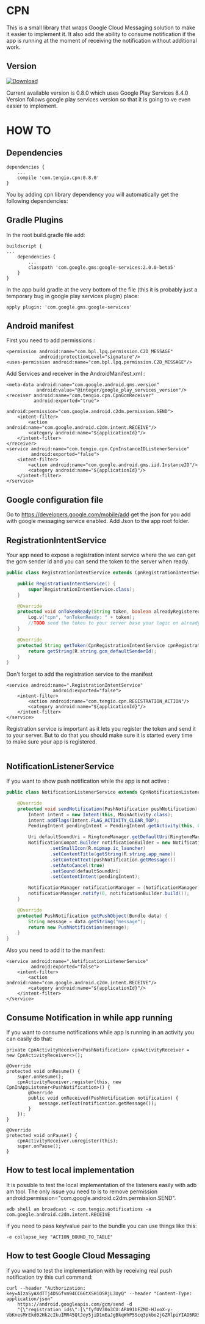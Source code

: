 CPN
===

This is a small library that wraps Google Cloud Messaging solution to make it easier to implement it.
It also add the ability to consume notification if the app is running at the moment of receiving the notification 
without additional work.

Version
-------

[ ![Download](https://api.bintray.com/packages/tengioltd/maven/cpn/images/download.svg) ](https://bintray.com/tengioltd/maven/cpn/_latestVersion)

Current available version is 0.8.0 which uses Google Play Services 8.4.0
Version follows google play services version so that it is going to ve even easier to implement.

HOW TO
======

Dependencies
------------

```
dependencies {
    ...
    compile 'com.tengio.cpn:0.8.0'
}
```

You by adding cpn library dependency you will automatically get the following dependencies:

Gradle Plugins
--------------

In the root build.gradle file add: 
```
buildscript {
...
    dependencies {
        ...
        classpath 'com.google.gms:google-services:2.0.0-beta5'
    }
}
```
In the app build.gradle at the very bottom of the file (this it is probably just a temporary bug in google play 
services plugin) place:
```
apply plugin: 'com.google.gms.google-services'
```

Android manifest
----------------

First you need to add permissions :
```
<permission android:name="com.bpl.lpq.permission.C2D_MESSAGE"
            android:protectionLevel="signature"/>
<uses-permission android:name="com.bpl.lpq.permission.C2D_MESSAGE"/>
```

Add Services and receiver in the AndroidManifest.xml :
```
<meta-data android:name="com.google.android.gms.version"
           android:value="@integer/google_play_services_version"/>
<receiver android:name="com.tengio.cpn.CpnGcmReceiver"
          android:exported="true">
          android:permission="com.google.android.c2dm.permission.SEND">
    <intent-filter>
        <action android:name="com.google.android.c2dm.intent.RECEIVE"/>
        <category android:name="${applicationId}"/>
    </intent-filter>
</receiver>
<service android:name="com.tengio.cpn.CpnInstanceIDListenerService"
         android:exported="false">
    <intent-filter>
        <action android:name="com.google.android.gms.iid.InstanceID"/>
        <category android:name="${applicationId}"/>
    </intent-filter>
</service>
```

Google configuration file
-------------------------

Go to https://developers.google.com/mobile/add get the json for you add with google messaging service enabled.
Add Json to the app root folder.

RegistrationIntentService
-------------------------

Your app need to expose a registration intent service where the we can get the gcm sender id and you can send the 
token to the server when ready.
```java
public class RegistrationIntentService extends CpnRegistrationIntentService {

    public RegistrationIntentService() {
        super(RegistrationIntentService.class);
    }

    @Override
    protected void onTokenReady(String token, boolean alreadyRegistered) {
        Log.v("cpn", "onTokenReady: " + token);
        //TODO send the token to your server base your logic on alreadyRegistered flag
    }

    @Override
    protected String getToken(CpnRegistrationIntentService cpnRegistrationIntentService) {
        return getString(R.string.gcm_defaultSenderId);
    }
}
```

Don't forget to add the registration service to the manifest
```
<service android:name=".RegistrationIntentService"
                 android:exported="false">
    <intent-filter>
        <action android:name="com.tengio.cpn.REGISTRATION_ACTION"/>
        <category android:name="${applicationId}"/>
    </intent-filter>
</service>
```

Registration service is important as it lets you register the token and send it to your server.
But to do that you should make sure it is started every time to make sure your app is registered.

```

```

 
NotificationListenerService
---------------------------

If you want to show push notification while the app is not active :
```java
public class NotificationListenerService extends CpnNotificationListenerService<PushNotification> {

    @Override
    protected void sendNotification(PushNotification pushNotification) {
        Intent intent = new Intent(this, MainActivity.class);
        intent.addFlags(Intent.FLAG_ACTIVITY_CLEAR_TOP);
        PendingIntent pendingIntent = PendingIntent.getActivity(this, 0, intent, PendingIntent.FLAG_ONE_SHOT);

        Uri defaultSoundUri = RingtoneManager.getDefaultUri(RingtoneManager.TYPE_NOTIFICATION);
        NotificationCompat.Builder notificationBuilder = new NotificationCompat.Builder(this)
                .setSmallIcon(R.mipmap.ic_launcher)
                .setContentTitle(getString(R.string.app_name))
                .setContentText(pushNotification.getMessage())
                .setAutoCancel(true)
                .setSound(defaultSoundUri)
                .setContentIntent(pendingIntent);

        NotificationManager notificationManager = (NotificationManager) getSystemService(Context.NOTIFICATION_SERVICE);
        notificationManager.notify(0, notificationBuilder.build());
    }

    @Override
    protected PushNotification getPushObject(Bundle data) {
        String message = data.getString("message");
        return new PushNotification(message);
    }
}
```
 
Also you need to add it to the manifest:
```
<service android:name=".NotificationListenerService"
         android:exported="false">
    <intent-filter>
        <action android:name="com.google.android.c2dm.intent.RECEIVE"/>
        <category android:name="${applicationId}"/>
    </intent-filter>
</service>
```

Consume Notification in while app running
-----------------------------------------

If you want to consume notifications while app is running in an activity you can easily do that:

```
private CpnActivityReceiver<PushNotification> cpnActivityReceiver = new CpnActivityReceiver<>();

@Override
protected void onResume() {
    super.onResume();
    cpnActivityReceiver.register(this, new CpnInAppListener<PushNotification>() {
        @Override
        public void onReceived(PushNotification notification) {
            message.setText(notification.getMessage());
        }
    });
}

@Override
protected void onPause() {
    cpnActivityReceiver.unregister(this);
    super.onPause();
}
```

 
How to test local implementation
--------------------------------

It is possible to test the local implementation of the listeners easily with adb am tool.
The only issue you need to is to remove permission android:permission="com.google.android.c2dm.permission.SEND".

```
adb shell am broadcast -c com.tengio.notifications -a com.google.android.c2dm.intent.RECEIVE
```

if you need to pass key/value pair to the bundle you can use things like this:
```
-e collapse_key "ACTION_BOUND_TO_TABLE"
```

How to test Google Cloud Messaging
----------------------------------

if you wand to test the implementation with by receiving real push notification try this curl command:

```
curl --header "Authorization: key=AIzaSyAXdTTj4DSGfvm94CC66tXSH1OSRjL3UyQ" --header "Content-Type: application/json" 
    https://android.googleapis.com/gcm/send -d 
    "{\"registration_ids\":[\"fyfUV30o3CU:APA91bFZMO-HJxoX-y-VbKnesMrEkd02Hk2cIkuIMR45QtJoy5jiD1mEaJgBkqWhP5Scq3pkbo2jGZRlpiYIAO6RXS2XNxmGKs1aAnj6hnCBwyXzLfLjozbXlvYBvJGtsF229pVyR1OY\"]}"
```




